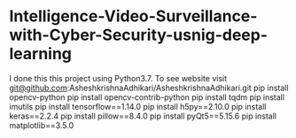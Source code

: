 # Intelligence-Video-Surveillance-with-Cyber-Security-usnig-deep-learning
I done this this project using Python3.7. To see website visit  git@github.com:AsheshkrishnaAdhikari/AsheshkrishnaAdhikari.git
pip install opencv-python
pip install opencv-contrib-python
pip install tqdm
pip install imutils
pip install tensorflow==1.14.0
pip install h5py==2.10.0
pip install keras==2.2.4
pip install pillow==8.4.0
pip install pyQt5==5.15.6
pip install matplotlib==3.5.0
